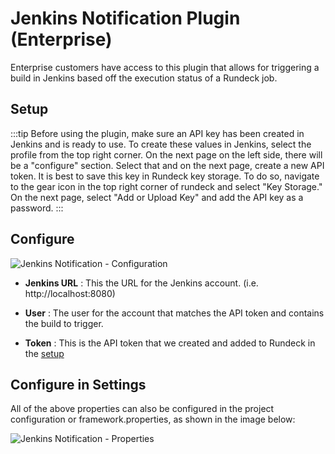 # Jenkins Notification Plugin (Enterprise)

Enterprise customers have access to this plugin that allows for triggering a build in Jenkins based off the execution status of a Rundeck job.

## Setup

:::tip
Before using the plugin, make sure an API key has been created in Jenkins and is ready to use. To create these values in Jenkins, select the profile from the top right corner. On the next page on the left side, there will be a "configure" section. Select that and on the next page, create a new API token. It is best to save this key in Rundeck key storage. To do so, navigate to the gear icon in the top right corner of rundeck and select "Key Storage." On the next page, select "Add or Upload Key" and add the API key as a password.
:::

## Configure

![Jenkins Notification - Configuration](~@assets/img/jenkins-notification.png)

- **Jenkins URL**
: This the URL for the Jenkins account. (i.e. http://localhost:8080)

- **User**
: The user for the account that matches the API token and contains the build to trigger. 

- **Token**
: This is the API token that we created and added to Rundeck in the [setup](#Setup)

## Configure in Settings

All of the above properties can also be configured in the project configuration or framework.properties, as shown in the image below:

![Jenkins Notification - Properties](~@assets/img/jenkins-config.png)



